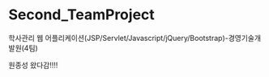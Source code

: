﻿# Second_TeamProject
학사관리 웹 어플리케이션(JSP/Servlet/Javascript/jQuery/Bootstrap)-경영기술개발원(4팀)


원종성 왔다감!!!!